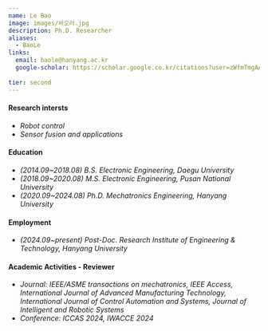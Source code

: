 ```yaml
---
name: Le Bao
image: images/바오러.jpg
description: Ph.D. Researcher
aliases:
  - BaoLe
links:
  email: baole@hanyang.ac.kr
  google-scholar: https://scholar.google.co.kr/citations?user=zWfmTmgAAAAJ&hl
  
tier: second
---
```


#### **Research intersts**
- *Robot control*
- *Sensor fusion and applications*

#### **Education**
- *(2014.09~2018.08) B.S. Electronic Engineering, Daegu University*
- *(2018.09~2020.08) M.S. Electronic Engineering, Pusan National University*
- *(2020.09~2024.08) Ph.D. Mechatronics Engineering, Hanyang University*


#### **Employment**

- *(2024.09~present) Post-Doc. Research Institute of Engineering & Technology, Hanyang University*





#### **Academic Activities - Reviewer**
- *Journal: IEEE/ASME transactions on mechatronics, IEEE Access, International Journal of Advanced Manufacturing Technology, International Journal of Control Automation and Systems, Journal of Intelligent and Robotic Systems*
- *Conference: ICCAS 2024, IWACCE 2024*